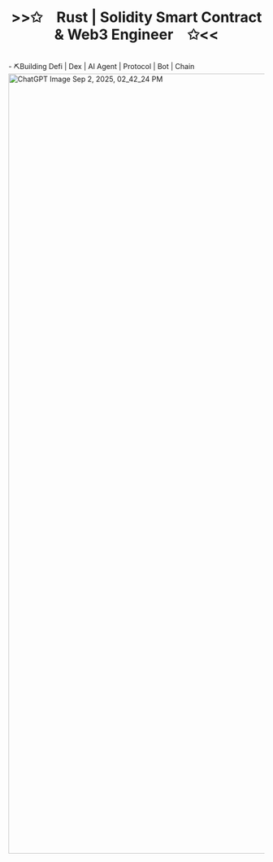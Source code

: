 <p align="center">
    <h1 align="center">>>✩&emsp;Rust | Solidity Smart Contract & Web3 Engineer&emsp;✩<<</h1>
</p>
<br>
- ⛏Building Defi | Dex | AI Agent | Protocol | Bot | Chain 

<img width="1024" height="1536" alt="ChatGPT Image Sep 2, 2025, 02_42_24 PM" src="https://github.com/user-attachments/assets/c85219d9-f55f-4029-ad2b-8d5a2bf7ada7" />
